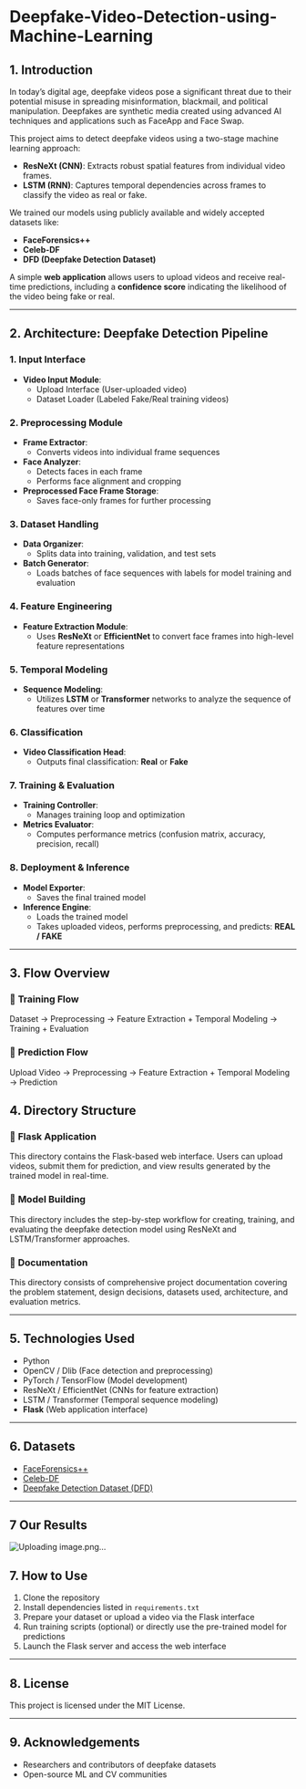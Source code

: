 # Deepfake-Video-Detection-using-Machine-Learning

## 1. Introduction

In today’s digital age, deepfake videos pose a significant threat due to their potential misuse in spreading misinformation, blackmail, and political manipulation. Deepfakes are synthetic media created using advanced AI techniques and applications such as FaceApp and Face Swap.

This project aims to detect deepfake videos using a two-stage machine learning approach:
- **ResNeXt (CNN)**: Extracts robust spatial features from individual video frames.
- **LSTM (RNN)**: Captures temporal dependencies across frames to classify the video as real or fake.

We trained our models using publicly available and widely accepted datasets like:
- **FaceForensics++**
- **Celeb-DF**
- **DFD (Deepfake Detection Dataset)**

A simple **web application** allows users to upload videos and receive real-time predictions, including a **confidence score** indicating the likelihood of the video being fake or real.

---

## 2. Architecture: Deepfake Detection Pipeline

### 1. **Input Interface**
- **Video Input Module**:
  - Upload Interface (User-uploaded video)
  - Dataset Loader (Labeled Fake/Real training videos)

### 2. **Preprocessing Module**
- **Frame Extractor**:
  - Converts videos into individual frame sequences
- **Face Analyzer**:
  - Detects faces in each frame
  - Performs face alignment and cropping
- **Preprocessed Face Frame Storage**:
  - Saves face-only frames for further processing

### 3. **Dataset Handling**
- **Data Organizer**:
  - Splits data into training, validation, and test sets
- **Batch Generator**:
  - Loads batches of face sequences with labels for model training and evaluation

### 4. **Feature Engineering**
- **Feature Extraction Module**:
  - Uses **ResNeXt** or **EfficientNet** to convert face frames into high-level feature representations

### 5. **Temporal Modeling**
- **Sequence Modeling**:
  - Utilizes **LSTM** or **Transformer** networks to analyze the sequence of features over time

### 6. **Classification**
- **Video Classification Head**:
  - Outputs final classification: **Real** or **Fake**

### 7. **Training & Evaluation**
- **Training Controller**:
  - Manages training loop and optimization
- **Metrics Evaluator**:
  - Computes performance metrics (confusion matrix, accuracy, precision, recall)

### 8. **Deployment & Inference**
- **Model Exporter**:
  - Saves the final trained model
- **Inference Engine**:
  - Loads the trained model
  - Takes uploaded videos, performs preprocessing, and predicts: **REAL / FAKE**

---

## 3. Flow Overview
### 🔁 **Training Flow**
Dataset → Preprocessing → Feature Extraction + Temporal Modeling → Training + Evaluation
### 📡 **Prediction Flow**
Upload Video → Preprocessing → Feature Extraction + Temporal Modeling → Prediction

## 4. Directory Structure
### 🔹 **Flask Application**
This directory contains the Flask-based web interface. Users can upload videos, submit them for prediction, and view results generated by the trained model in real-time.

### 🔹 **Model Building**
This directory includes the step-by-step workflow for creating, training, and evaluating the deepfake detection model using ResNeXt and LSTM/Transformer approaches.

### 🔹 **Documentation**
This directory consists of comprehensive project documentation covering the problem statement, design decisions, datasets used, architecture, and evaluation metrics.

---

## 5. Technologies Used
- Python
- OpenCV / Dlib (Face detection and preprocessing)
- PyTorch / TensorFlow (Model development)
- ResNeXt / EfficientNet (CNNs for feature extraction)
- LSTM / Transformer (Temporal sequence modeling)
- **Flask** (Web application interface)

---

## 6. Datasets
- [FaceForensics++](https://github.com/ondyari/FaceForensics)
- [Celeb-DF](https://github.com/yuezunli/Celeb-DF)
- [Deepfake Detection Dataset (DFD)](https://ai.googleblog.com/2019/09/contributing-data-to-deepfake-detection.html)

---
## 7 Our Results
![Uploading image.png…]()

## 7. How to Use
1. Clone the repository
2. Install dependencies listed in `requirements.txt`
3. Prepare your dataset or upload a video via the Flask interface
4. Run training scripts (optional) or directly use the pre-trained model for predictions
5. Launch the Flask server and access the web interface

---

## 8. License
This project is licensed under the MIT License.

---

## 9. Acknowledgements
- Researchers and contributors of deepfake datasets
- Open-source ML and CV communities
